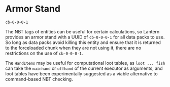 # Armor Stand

```text
cb-0-0-0-1
```

The NBT tags of entities can be useful for certain calculations, so Lantern
provides an armor stand with a UUID of `cb-0-0-0-1` for all data packs to use.
So long as data packs avoid killing this entity and ensure that it is returned
to the forceloaded chunk when they are not using it, there are no restrictions
on the use of `cb-0-0-0-1`.

The `HandItems` may be useful for computational loot tables, as `loot ... fish`
can take the `mainhand` or `offhand` of the current executor as arguments, and
loot tables have been experimentally suggested as a viable alternative to
command-based NBT checking.
